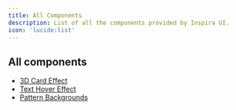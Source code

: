 ```yaml
---
title: All Components
description: List of all the components provided by Inspira UI.
icon: 'lucide:list'
---
```


## All components

- [3D Card Effect](./1.3d-card.md)
- [Text Hover Effect](./2.text-hover-effect.md)
- [Pattern Backgrounds](./3.pattern-backgrounds.md)